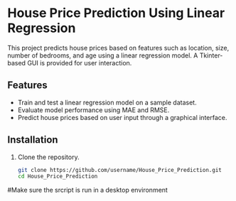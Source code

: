 # House Price Prediction Using Linear Regression

This project predicts house prices based on features such as location, size, number of bedrooms, and age using a linear regression model. A Tkinter-based GUI is provided for user interaction.

## Features
- Train and test a linear regression model on a sample dataset.
- Evaluate model performance using MAE and RMSE.
- Predict house prices based on user input through a graphical interface.

## Installation
1. Clone the repository.
   ```bash
   git clone https://github.com/username/House_Price_Prediction.git
   cd House_Price_Prediction

#Make sure the srcript is run in a desktop environment